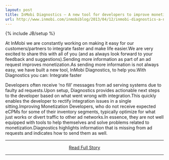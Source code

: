 ```yaml
---
layout: post
title: InMobi Diagnostics – A new tool for developers to improve monetization
url: http://www.inmobi.com/inmobiblog/2013/04/12/inmobi-diagnostics-a-new-tool-for-developers-to-improve-monetization/
---
```

{% include JB/setup %}<p>At InMobi we are constantly working on making it easy for our customers/partners to integrate faster and make life easier.We are very excited to share this with all of you (and as always look forward to your feedback and suggestions).Sending more information as part of an ad request improves monetization.As sending more information is not always easy, we have built a new tool, InMobi Diagnostics, to help you.With Diagnostics you can: 
 Integrate faster
 
 Developers often receive ‘no fill’ messages from ad serving systems due to faulty ad requests.Upon setup, Diagnostics provides actionable next steps to the developer based on what went wrong with integration.This quickly enables the developer to rectify integration issues in a single sitting.Improving Monetization
 Developers, who do not receive expected eCPMs for some of their inventory segments, typically optimize for what just works or divert traffic to other ad networks.In essence, they are not well equipped with tools to help themselves and solve problems related to monetization.Diagnostics highlights information that is missing from ad requests and indicates how to send them as well.</p>
<hr /><p align='center'><a href="http://www.inmobi.com/inmobiblog/2013/04/12/inmobi-diagnostics-a-new-tool-for-developers-to-improve-monetization/" style='padding:15px;'>Read Full Story</a></p><hr />
